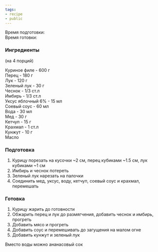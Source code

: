 ```yaml
---
tags:
- recipe
- public
---
```


Время подготовки:  
Время готовки:

### Ингредиенты

(на 4 порций)

Куриное филе - 600 г  
Перец - 180 г  
Лук - 120 г  
Зеленый лук - 30 г  
Чеснок - 1/3 ст.л  
Имбирь - 1/3 ст.л  
Уксус яблочный 6% - 15 мл  
Соевый соус - 60 мл  
Вода - 30 мл  
Мед - 30 г  
Кетчуп - 15 г  
Крахмал - 1 ст.л  
Кунжут - 10 г  
Масло

### Подготовка

1. Курицу порезать на кусочки ~2 см, перец кубиками ~1.5 см, лук кубиками ~1 см
1. Имбирь и чеснок потереть
1. Зеленый лук нарезать на палочки
1. Соединить мед, уксус, воду, кетчуп, соевый соус и крахмал, перемешать

### Готовка

1. Курицу жарить до готовности
1. Обжарить перец и лук до размягчения, добавить чеснок и имбирь, прогреть
1. Добавить мясо и прогреть
1. Добавить соус и перемешивать до загущения на малом огне
1. Добавить кунжут и зеленый лук

Вместо воды можно ананасовый сок

